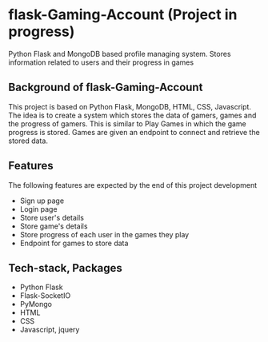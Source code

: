 # flask-Gaming-Account (Project in progress)
Python Flask and MongoDB based profile managing system. Stores information related to users and their progress in games


## Background of flask-Gaming-Account
This project is based on Python Flask, MongoDB, HTML, CSS, Javascript. The idea is to create a system which stores the data of gamers, games and the progress of gamers. This is similar to Play Games in which the game progress is stored. Games are given an endpoint to connect and retrieve the stored data.


## Features
The following features are expected by the end of this project development
<ul>
  <li> Sign up page </li>  
  <li> Login page </li>
  <li> Store user's details </li>
  <li> Store game's details </li>
  <li> Store progress of each user in the games they play</li>
  <li> Endpoint for games to store data </li>
</ul>


## Tech-stack, Packages
<ul>
  <li> Python Flask </li>
  <li> Flask-SocketIO </li>
  <li> PyMongo </li>
  <li> HTML </li>
  <li> CSS </li>
  <li> Javascript, jquery </li>
